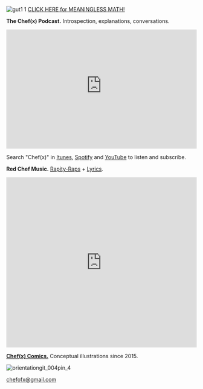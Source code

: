 ![gut1 1](https://user-images.githubusercontent.com/25256570/50060037-60cd1380-0143-11e9-8900-f682b8071d5e.png)
[](https://drive.google.com/open?id=1rsG8FJndwGp2N7rGXBk1TpqgTqXBEsU5) [CLICK HERE for MEANINGLESS MATH!](https://drive.google.com/open?id=1eIErGm1g7K4sz4WCqiIOiKoobbV-yN7-)

**The Chef(x) Podcast.** Introspection, explanations, conversations.

<iframe width="100%" height="315" src="https://www.youtube-nocookie.com/embed/ixi5wFII86Y" frameborder="0" allow="accelerometer; autoplay; encrypted-media; gyroscope; picture-in-picture" allowfullscreen></iframe>

Search "Chef(x)" in [Itunes](https://itunes.apple.com/us/podcast/the-chef-x-podcast/id1304107115?mt=2), [Spotify](https://open.spotify.com/show/2621Jbw5efMNSr9MeSAR7M) and [YouTube](https://www.youtube.com/playlist?list=PLpf-EegYnknQoeSkuJC-Tj7xEVUT-hO1a) to listen and subscribe.  

**Red Chef Music.** [Rapity-Raps](https://soundcloud.com/redchef/albums) + [Lyrics](https://drive.google.com/open?id=1YJFqU4T3h9VbFE0tUbFX0o1KQvKV_XUc).

<iframe width="100%" height="450" scrolling="no" frameborder="no" allow="autoplay" src="https://w.soundcloud.com/player/?url=https%3A//api.soundcloud.com/playlists/721819971&color=%23ff5500&auto_play=false&hide_related=false&show_comments=true&show_user=true&show_reposts=false&show_teaser=true"></iframe>

[**Chef(x) Comics.**](https://www.instagram.com/chefofx/?hl=en) Conceptual illustrations since 2015. 

![orientationgit_004pin_4](https://user-images.githubusercontent.com/25256570/53441334-71a7ca00-39bb-11e9-9a72-e33cc9e06a6e.png)

chefofx@gmail.com    
